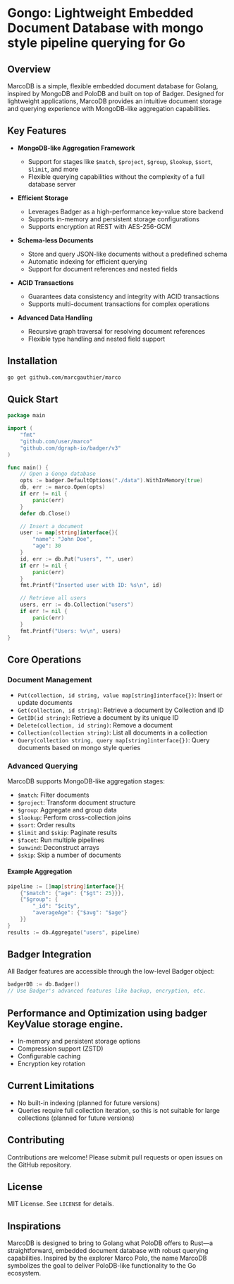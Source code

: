 # Gongo: Lightweight Embedded Document Database with mongo style pipeline querying for Go

## Overview

MarcoDB is a simple, flexible embedded document database for Golang, inspired by MongoDB and PoloDB and built on top of Badger. Designed for lightweight applications, MarcoDB provides an intuitive document storage and querying experience with MongoDB-like aggregation capabilities.

## Key Features

- **MongoDB-like Aggregation Framework**
  - Support for stages like `$match`, `$project`, `$group`, `$lookup`, `$sort`, `$limit`, and more
  - Flexible querying capabilities without the complexity of a full database server

- **Efficient Storage**
  - Leverages Badger as a high-performance key-value store backend
  - Supports in-memory and persistent storage configurations
  - Supports encryption at REST with AES-256-GCM

- **Schema-less Documents**
  - Store and query JSON-like documents without a predefined schema
  - Automatic indexing for efficient querying
  - Support for document references and nested fields

- **ACID Transactions**
  - Guarantees data consistency and integrity with ACID transactions
  - Supports multi-document transactions for complex operations

- **Advanced Data Handling**
  - Recursive graph traversal for resolving document references
  - Flexible type handling and nested field support

## Installation

```bash
go get github.com/marcgauthier/marco
```

## Quick Start

```go
package main

import (
    "fmt"
    "github.com/user/marco"
    "github.com/dgraph-io/badger/v3"
)

func main() {
    // Open a Gongo database
    opts := badger.DefaultOptions("./data").WithInMemory(true)
    db, err := marco.Open(opts)
    if err != nil {
        panic(err)
    }
    defer db.Close()

    // Insert a document
    user := map[string]interface{}{
        "name": "John Doe", 
        "age": 30
    }
    id, err := db.Put("users", "", user)
    if err != nil {
        panic(err)
    }
    fmt.Printf("Inserted user with ID: %s\n", id)

    // Retrieve all users
    users, err := db.Collection("users")
    if err != nil {
        panic(err)
    }
    fmt.Printf("Users: %v\n", users)
}
```

## Core Operations

### Document Management
- `Put(collection, id string, value map[string]interface{})`: Insert or update documents
- `Get(collection, id string)`: Retrieve a document by Collection and ID
- `GetID(id string)`: Retrieve a document by its unique ID
- `Delete(collection, id string)`: Remove a document
- `Collection(collection string)`: List all documents in a collection
- `Query(collection string, query map[string]interface{})`: Query documents based on mongo style queries


### Advanced Querying

MarcoDB supports MongoDB-like aggregation stages:

- `$match`: Filter documents
- `$project`: Transform document structure
- `$group`: Aggregate and group data
- `$lookup`: Perform cross-collection joins
- `$sort`: Order results
- `$limit` and `$skip`: Paginate results
- `$facet`: Run multiple pipelines
- `$unwind`: Deconstruct arrays
- `$skip`: Skip a number of documents

#### Example Aggregation

```go
pipeline := []map[string]interface{}{
    {"$match": {"age": {"$gt": 25}}},
    {"$group": {
        "_id": "$city", 
        "averageAge": {"$avg": "$age"}
    }}
}
results := db.Aggregate("users", pipeline)
```

## Badger Integration

All Badger features are accessible through the low-level Badger object:

```go
badgerDB := db.Badger()
// Use Badger's advanced features like backup, encryption, etc.
```

## Performance and Optimization using badger KeyValue storage engine.

- In-memory and persistent storage options
- Compression support (ZSTD)
- Configurable caching
- Encryption key rotation

## Current Limitations

- No built-in indexing (planned for future versions)
- Queries require full collection iteration, so this is not suitable for large collections (planned for future versions)

## Contributing

Contributions are welcome! Please submit pull requests or open issues on the GitHub repository.

## License

MIT License. See `LICENSE` for details.

## Inspirations

MarcoDB is designed to bring to Golang what PoloDB offers to Rust—a straightforward, embedded document database with robust querying capabilities. Inspired by the explorer Marco Polo, the name MarcoDB symbolizes the goal to deliver PoloDB-like functionality to the Go ecosystem.